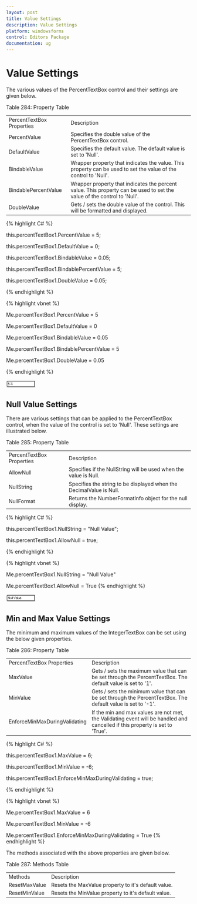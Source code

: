 ```yaml
---
layout: post
title: Value Settings
description: Value Settings
platform: windowsforms
control: Editors Package
documentation: ug
---
```



# Value Settings

The various values of the PercentTextBox control and their settings are given below.

Table 284: Property Table

<table>
<tr>
<td>
PercentTextBox Properties</td><td>
Description</td></tr>
<tr>
<td>
PercentValue</td><td>
Specifies the double value of the PercentTextBox control.</td></tr>
<tr>
<td>
DefaultValue</td><td>
Specifies the default value. The default value is set to 'Null'.</td></tr>
<tr>
<td>
BindableValue</td><td>
Wrapper property that indicates the value. This property can be used to set the value of the control to 'Null'.</td></tr>
<tr>
<td>
BindablePercentValue</td><td>
Wrapper property that indicates the percent value. This property can be used to set the value of the control to 'Null'.</td></tr>
<tr>
<td>
DoubleValue</td><td>
Gets / sets the double value of the control. This will be formatted and displayed.</td></tr>
</table>



{% highlight C# %}





this.percentTextBox1.PercentValue = 5;

this.percentTextBox1.DefaultValue = 0;

this.percentTextBox1.BindableValue = 0.05;

this.percentTextBox1.BindablePercentValue = 5;

this.percentTextBox1.DoubleValue = 0.05;

{% endhighlight %}

{% highlight vbnet %}



Me.percentTextBox1.PercentValue = 5

Me.percentTextBox1.DefaultValue = 0

Me.percentTextBox1.BindableValue = 0.05

Me.percentTextBox1.BindablePercentValue = 5

Me.percentTextBox1.DoubleValue = 0.05

{% endhighlight %}

 ![](PercentTextBox-Images/Overview_img466.png) 



## Null Value Settings

There are various settings that can be applied to the PercentTextBox control, when the value of the control is set to 'Null'. These settings are illustrated below.

Table 285: Property Table

<table>
<tr>
<td>
PercentTextBox Properties</td><td>
Description</td></tr>
<tr>
<td>
AllowNull</td><td>
Specifies if the NullString will be used when the value is Null.</td></tr>
<tr>
<td>
NullString</td><td>
Specifies the string to be displayed when the DecimalValue is Null.</td></tr>
<tr>
<td>
NullFormat</td><td>
Returns the NumberFormatInfo object for the null display.</td></tr>
</table>



{% highlight C# %}




this.percentTextBox1.NullString = "Null Value";

this.percentTextBox1.AllowNull = true;

{% endhighlight %}


{% highlight vbnet %}




Me.percentTextBox1.NullString = "Null Value"

Me.percentTextBox1.AllowNull = True
{% endhighlight %}


 ![](PercentTextBox-Images/Overview_img467.png) 



## Min and Max Value Settings

The minimum and maximum values of the IntegerTextBox can be set using the below given properties.

Table 286: Property Table

<table>
<tr>
<td>
PercentTextBox Properties</td><td>
Description</td></tr>
<tr>
<td>
MaxValue</td><td>
Gets / sets the maximum value that can be set through the PercentTextBox. The default value is set to '1'.</td></tr>
<tr>
<td>
MinValue</td><td>
Gets / sets the minimum value that can be set through the PercentTextBox. The default value is set to '-1'.</td></tr>
<tr>
<td>
EnforceMinMaxDuringValidating</td><td>
If the min and max values are not met, the Validating event will be handled and cancelled if this property is set to 'True'.</td></tr>
</table>




{% highlight C# %}



this.percentTextBox1.MaxValue = 6;

this.percentTextBox1.MinValue = -6;

this.percentTextBox1.EnforceMinMaxDuringValidating = true;

{% endhighlight %}



{% highlight vbnet %}


Me.percentTextBox1.MaxValue = 6

Me.percentTextBox1.MinValue = -6

Me.percentTextBox1.EnforceMinMaxDuringValidating = True
{% endhighlight %}


The methods associated with the above properties are given below.

Table 287: Methods Table

<table>
<tr>
<td>
Methods</td><td>
Description</td></tr>
<tr>
<td>
ResetMaxValue</td><td>
Resets the MaxValue property to it's default value.</td></tr>
<tr>
<td>
ResetMinValue</td><td>
Resets the MinValue property to it's default value.</td></tr>
</table>